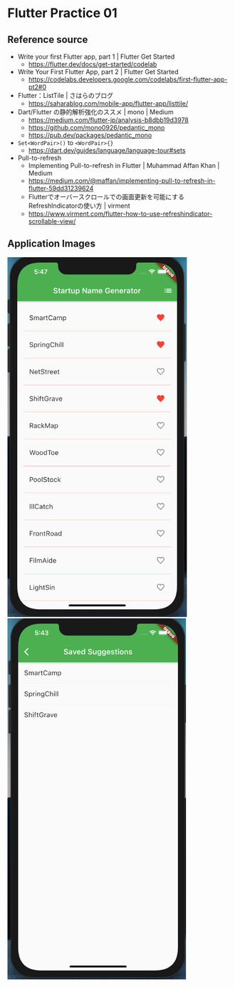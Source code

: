 # Flutter Practice 01

## Reference source
- Write your first Flutter app, part 1 | Flutter Get Started
  - https://flutter.dev/docs/get-started/codelab
- Write Your First Flutter App, part 2 | Flutter Get Started
  - https://codelabs.developers.google.com/codelabs/first-flutter-app-pt2#0
- Flutter：ListTile | さはらのブログ
  - https://saharablog.com/mobile-app/flutter-app/listtile/
- Dart/Flutter の静的解析強化のススメ | mono | Medium
  - https://medium.com/flutter-jp/analysis-b8dbb19d3978
  - https://github.com/mono0926/pedantic_mono
  - https://pub.dev/packages/pedantic_mono
- `Set<WordPair>()` to `<WordPair>{}`
  - https://dart.dev/guides/language/language-tour#sets
- Pull-to-refresh
  - Implementing Pull-to-refresh in Flutter | Muhammad Affan Khan | Medium
  - https://medium.com/@maffan/implementing-pull-to-refresh-in-flutter-59dd31239624
  - Flutterでオーバースクロールでの画面更新を可能にするRefreshIndicatorの使い方 | virment
  - https://www.virment.com/flutter-how-to-use-refreshindicator-scrollable-view/

## Application Images
![image1.png](https://github.com/JUNKI555/flutter_practice01/blob/main/image1.png)
![image2.png](https://github.com/JUNKI555/flutter_practice01/blob/main/image2.png)
